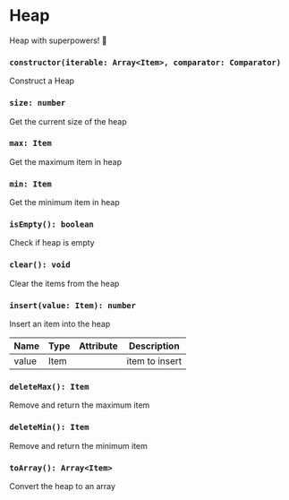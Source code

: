 # Heap

Heap with superpowers! 💪

### `constructor(iterable: Array<Item>, comparator: Comparator)`

Construct a Heap

### `size: number`

Get the current size of the heap

### `max: Item`

Get the maximum item in heap

### `min: Item`

Get the minimum item in heap

### `isEmpty(): boolean`

Check if heap is empty

### `clear(): void`

Clear the items from the heap

### `insert(value: Item): number`

Insert an item into the heap

| Name  | Type | Attribute | Description    |
| ----- | ---- | --------- | -------------- |
| value | Item |           | item to insert |

### `deleteMax(): Item`

Remove and return the maximum item

### `deleteMin(): Item`

Remove and return the minimum item

### `toArray(): Array<Item>`

Convert the heap to an array
